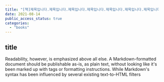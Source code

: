 ```yaml
---
title: "[책]제목입니다.제목입니다.제목입니다.제목입니다.제목입니다.제목입니다.제목입니다."
date: 2021-08-14  
public_access_status: true
categories: 
  - "books"
---
```



## title

Readability, however, is emphasized above all else. A Markdown-formatted
document should be publishable as-is, as plain text, without looking
like it's been marked up with tags or formatting instructions. While
Markdown's syntax has been influenced by several existing text-to-HTML
filters